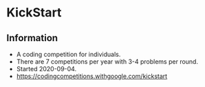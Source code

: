 # KickStart
## Information
- A coding competition for individuals.
- There are 7 competitions per year with 3-4 problems per round.
- Started 2020-09-04. 
- https://codingcompetitions.withgoogle.com/kickstart

